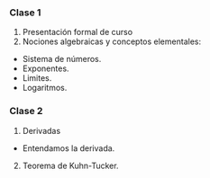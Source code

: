 
### Clase 1
1. Presentación formal de curso
2. Nociones algebraicas y conceptos elementales:
* Sistema de números.
* Exponentes.
* Limites.
* Logaritmos.

### Clase 2
1. Derivadas
* Entendamos la derivada.
2. Teorema de Kuhn-Tucker.

